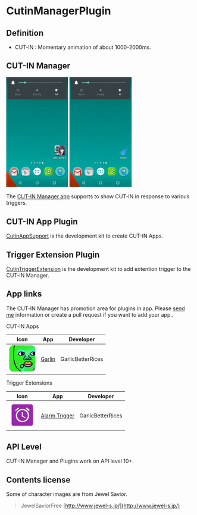 CutinManagerPlugin
======================

Definition
--

- CUT-IN : Momentary animation of about 1000-2000ms. 

CUT-IN Manager
--

<img src="picture/anim/demo_jsg1.gif" width="33%"> <img src="picture/anim/demo_meteor.gif" width="33%">

The [CUT-IN Manager app](https://play.google.com/store/apps/details?id=com.garlicg.cutin) supports to show CUT-IN in response to various triggers.


CUT-IN App Plugin
--

[CutinAppSupport](https://github.com/garlicG/CutinManagerPlugin/tree/master/CutinAppSupport) is the development kit to create CUT-IN Apps.


Trigger Extension Plugin
--

[CutinTriggerExtension](https://github.com/garlicG/CutinManagerPlugin/tree/master/CutinTriggerExtension) is the development kit to add extention trigger to the CUT-IN Manager.


App links 
-- 

The CUT-IN Manager has promotion area for plugins in app. Please [send me](mailto://ggarlicg@gmail.com) information or create a pull request if you want to add your app..

CUT-IN Apps

Icon | App | Developer
--- | --- | --- 
<img src="picture/icon/garlin3.png" width="72px"> | [Garlin](https://play.google.com/store/apps/details?id=com.garlicg.sample.cutin) | GarlicBetterRices 

 
Trigger Extensions

Icon | App | Developer
--- | --- | ---
<img src="picture/icon/alarmtrigger.png" width="72px"> | [Alarm Trigger](https://play.google.com/store/apps/details?id=com.garlicg.alarmtrigger) | GarlicBetterRices



API Level
--

CUT-IN Manager and Plugins work on API level 10+.


Contents license
--

Some of character images are from Jewel Savior.
> JewelSaviorFree 
> [http://www.jewel-s.jp/](http://www.jewel-s.jp/)
